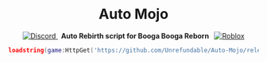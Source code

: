 <br>

<div align="center"><h1><b>Auto Mojo</b></h1></div>

<p align="center">
  <a href="https://discord.gg/XvYaxzDd">
    <img src="https://img.shields.io/badge/Discord-7289DA?style=for-the-badge&logo=discord&logoColor=white" alt="Discord">
  </a>
  <strong>&nbsp;&nbsp;Auto Rebirth script for Booga Booga Reborn&nbsp;&nbsp;</strong>
  <a href="https://www.roblox.com/games/11729688377/Booga-Booga#!/game-instances">
    <img src="https://img.shields.io/badge/Roblox-000000?style=for-the-badge&logo=roblox&logoColor=white" alt="Roblox">
  </a>
</p>

```lua
loadstring(game:HttpGet('https://github.com/Unrefundable/Auto-Mojo/releases/latest/download/Auto.Rebirth.luau'))()
```
